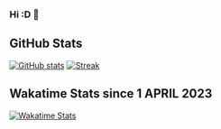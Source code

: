 ### Hi :D 👋

## GitHub Stats
[![GitHub stats](https://github-readme-stats.vercel.app/api?username=MATIFIREofficiel&show_icons=true&theme=radical)](https://github.com/MATIFIREofficiel)
[![Streak](https://github-readme-streak-stats.herokuapp.com/?user=MATIFIREofficiel&theme=radical)](https://github.com/MATIFIREofficiel)

## Wakatime Stats since 1 APRIL 2023

[![Wakatime Stats](https://github-readme-stats.vercel.app/api/wakatime?username=MATI)](https://wakatime.com/@MATI)

